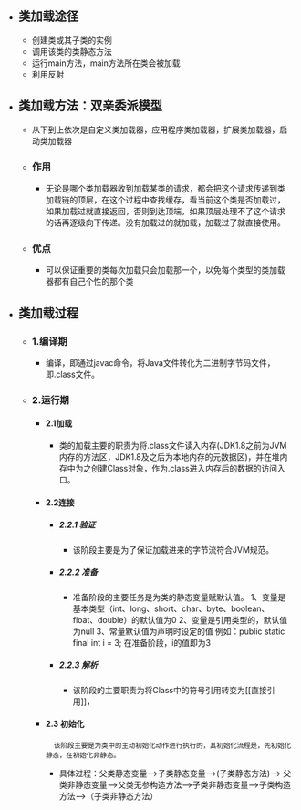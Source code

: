 - ## 类加载途径
	- 创建类或其子类的实例
	- 调用该类的类静态方法
	- 运行main方法，main方法所在类会被加载
	- 利用反射
- ## 类加载方法：双亲委派模型
	- 从下到上依次是自定义类加载器，应用程序类加载器，扩展类加载器，启动类加载器
	- ### 作用
		- 无论是哪个类加载器收到加载某类的请求，都会把这个请求传递到类加载链的顶层，在这个过程中查找缓存，看当前这个类是否加载过，如果加载过就直接返回，否则到达顶端，如果顶层处理不了这个请求的话再逐级向下传递。没有加载过的就加载，加载过了就直接使用。
	- ### 优点
		- 可以保证重要的类每次加载只会加载那一个，以免每个类型的类加载器都有自己个性的那个类
- ## 类加载过程
	- ### 1.编译期
		- 编译，即通过javac命令，将Java文件转化为二进制字节码文件，即.class文件。
	- ### 2.运行期
		- #### 2.1加载
			- 类的加载主要的职责为将.class文件读入内存(JDK1.8之前为JVM内存的方法区，JDK1.8及之后为本地内存的元数据区)，并在堆内存中为之创建Class对象，作为.class进入内存后的数据的访问入口。
		- #### 2.2连接
			- ##### 2.2.1 验证
				- 该阶段主要是为了保证加载进来的字节流符合JVM规范。
			- ##### 2.2.2 准备
				- 准备阶段的主要任务是为类的静态变量赋默认值。
				  1、变量是基本类型（int、long、short、char、byte、boolean、float、double）的默认值为0
				  2、变量是引用类型的，默认值为null
				  3、常量默认值为声明时设定的值
				  例如：public static final int i = 3; 在准备阶段，i的值即为3
			- ##### 2.2.3 解析
				- 该阶段的主要职责为将Class中的符号引用转变为[[直接引用]]，
		- #### 2.3 初始化
		        该阶段主要是为类中的主动初始化动作进行执行的，其初始化流程是，先初始化静态，在初始化非静态。
			- 具体过程：父类静态变量-->子类静态变量-->(子类静态方法)-->   父类非静态变量-->父类无参构造方法-->子类非静态变量-->子类构造方法-->（子类非静态方法）